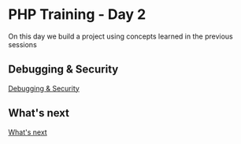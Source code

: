 # PHP Training - Day 2
On this day we build a project using concepts learned in the previous sessions

## Debugging & Security
[Debugging & Security](../09-debugging_security/readme.md)

## What's next
[What's next](../08-whats_next/readme.md)
